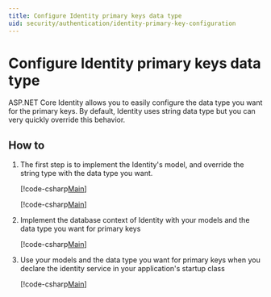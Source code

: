 ```yaml
---
title: Configure Identity primary keys data type
uid: security/authentication/identity-primary-key-configuration
---
```

# Configure Identity primary keys data type

ASP.NET Core Identity allows you to easily configure the data type you want for the primary keys. By default, Identity uses string data type but you can very quickly override this behavior.

## How to

1.  The first step is to implement the Identity's model, and override the string type with the data type you want.

    [!code-csharp[Main](identity/sample/src/ASPNET-IdentityDemo-PrimaryKeysConfig/Models/ApplicationUser.cs?highlight=4-6&range=7-13)]

    [!code-csharp[Main](identity/sample/src/ASPNET-IdentityDemo-PrimaryKeysConfig/Models/ApplicationRole.cs?highlight=3-5&range=7-12)]
	
2.  Implement the database context of Identity with your models and the data type you want for primary keys

    [!code-csharp[Main](identity/sample/src/ASPNET-IdentityDemo-PrimaryKeysConfig/Data/ApplicationDbContext.cs?highlight=3&range=9-26)]
	
3.  Use your models and the data type you want for primary keys when you declare the identity service in your application's startup class

    [!code-csharp[Main](identity/sample/src/ASPNET-IdentityDemo-PrimaryKeysConfig/Startup.cs?highlight=9-11&range=39-79)]
